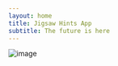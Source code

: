 ```yaml
---
layout: home
title: Jigsaw Hints App
subtitle: The future is here
---
```


![image](https://github.com/daCFniel/Jigsaw-Hints/assets/38240407/bda600b1-b980-4d36-99c9-8abeffe2f168)


